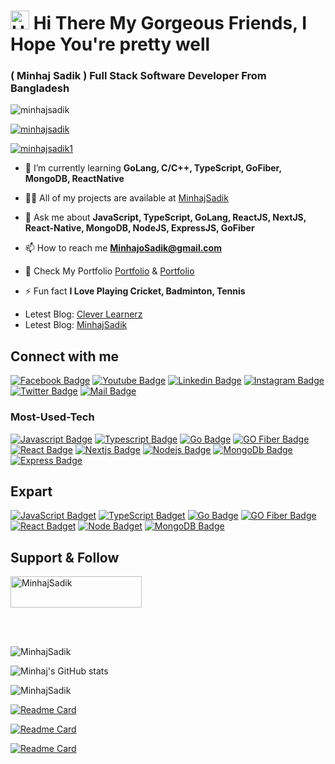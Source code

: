 # <img src="https://user-images.githubusercontent.com/1303154/88677602-1635ba80-d120-11ea-84d8-d263ba5fc3c0.gif" width="30px" height="30px" alt="Hi"> Hi There My Gorgeous Friends, I Hope You're pretty well

<h3 align="left">( Minhaj Sadik ) Full Stack Software Developer From Bangladesh</h3>

<p align="left">
<img src="https://komarev.com/ghpvc/?username=MinhajSadik&label=Profile%20views&color=0e75b6&style=flat" alt="minhajsadik" /> 
</p>

<p align="left"> <a href="https://github.com/ryo-ma/github-profile-trophy"><img src="https://github-profile-trophy.vercel.app/?username=MinhajSadik" alt="minhajsadik" /></a> </p>

<p align="left"> <a href="https://twitter.com/minhajsadik1" target="blank"><img src="https://img.shields.io/twitter/follow/minhajsadik1?logo=twitter&style=for-the-badge" alt="minhajsadik1" /></a> </p>

- 🌱 I’m currently learning **GoLang, C/C++, TypeScript, GoFiber, MongoDB, ReactNative**

- 👨‍💻 All of my projects are available at [MinhajSadik](https://github.com/MinhajSadik)

- 💬 Ask me about **JavaScript, TypeScript, GoLang, ReactJS, NextJS, React-Native, MongoDB, NodeJS, ExpressJS, GoFiber**

- 📫 How to reach me **MinhajoSadik@gmail.com**

- 📄 Check My Portfolio [Portfolio](https://react-portfolio-resume.netlify.app/) & [Portfolio](https://developer-minhaj-portfolio.netlify.app/)

- ⚡ Fun fact **I Love Playing Cricket, Badminton, Tennis**

<!-- BLOG-POST-LIST:START -->

- Letest Blog: [Clever Learnerz](https://cleverlearnerz.blogspot.com)
- Letest Blog: [MinhajSadik](https://medium.com/@MinhajSadik)

<!-- BLOG-POST-LIST:END -->

## Connect with me

[![Facebook Badge](https://img.shields.io/badge/Facebook-1877F2?style=for-the-badge&logo=facebook&logoColor=white)](https://facebook.com/MinhajSadik13) [![Youtube Badge](https://img.shields.io/badge/YouTube-FF0000?style=for-the-badge&logo=youtube&logoColor=white)](https://youtube.com/CleverLearnerz) [![Linkedin Badge](https://img.shields.io/badge/LinkedIn-0077B5?style=for-the-badge&logo=linkedin&logoColor=white)](https://www.linkedin.com/in/MinhajSadik) [![Instagram Badge](https://img.shields.io/badge/Instagram-E4405F?style=for-the-badge&logo=instagram&logoColor=white)](https://instagram.com/minhaj_sadik) [![Twitter Badge](https://img.shields.io/badge/Twitter-1DA1F2?style=for-the-badge&logo=twitter&logoColor=white)](https://twitter.com/MinhajSadik1) [![Mail Badge](https://img.shields.io/badge/Gmail-D14836?style=for-the-badge&logo=gmail&logoColor=white)](MinhajSadik@icloud.com)

### Most-Used-Tech

[![Javascript Badge](https://img.shields.io/badge/-Javascript-F0DB4F?style=for-the-badge&labelColor=black&logo=javascript&logoColor=F0DB4F)](https://lwsbd.link/JavaScript)
[![Typescript Badge](https://img.shields.io/badge/-Typescript-0090f7?style=for-the-badge&labelColor=black&logo=typescript&logoColor)](https://lwsbd.link/TypeScript) [![Go Badge](https://img.shields.io/badge/-GoLang-blue?style=for-the-badge&labelColor=black&logo=GO&logoColor)](https://lwsbd.link/Go) [![GO Fiber Badge](https://img.shields.io/badge/-FIBER-blue?style=for-the-badge&labelColor=black&logo=go&logoColor)](https://lwsbd.link/Go) [![React Badge](https://img.shields.io/badge/-ReactJS-20232A?style=for-the-badge&labelColor=black&logo=React&logoColor)](https://lwsbd.link/React) [![Nextjs Badge](https://img.shields.io/badge/-NextJs-black?style=for-the-badge&labelColor=black&logo=next.js&logoColor)](https://lwsbd.link/Next.js) [![Nodejs Badge](https://img.shields.io/badge/-Nodejs-3C873A?style=for-the-badge&labelColor=black&logo=node.js&logoColor)](https://lwsbd.link/Node.js) [![MongoDb Badge](https://img.shields.io/badge/-MongoDb-7c781d?style=for-the-badge&labelColor=black&logo=mongodb&logoColor)](https://lwsbd.link/MongoDB) [![Express Badge](https://img.shields.io/badge/-ExpressJS-ffffff?style=for-the-badge&labelColor=black&logo=express&logoColor)](https://lwsbd.link/MongoDB)

## Expart

[![JavaScript Badget](https://img.shields.io/badge/JavaScript-323330?style=for-the-badge&logo=javascript&logoColor=F7DF1E)](https://lwsbd.link/thinkjs) [![TypeScript Badget](https://img.shields.io/badge/TypeScript-007ACC?style=for-the-badge&logo=typescript&logoColor=black)](https://lwsbd.link/ts) [![Go Badge](https://img.shields.io/badge/-GoLang-blue?style=for-the-badge&labelColor=black&logo=GO&logoColor)](https://lwsbd.link/go) [![GO Fiber Badge](https://img.shields.io/badge/-FIBER-blue?style=for-the-badge&labelColor=black&logo=go&logoColor)](https://lwsbd.link/go) [![React Badget](https://img.shields.io/badge/ReactJS-20232A?style=for-the-badge&logo=react&logoColor=61DAFB)](https://lwsbd.link/react) [![Node Badget](https://img.shields.io/badge/-NodeJS-339933?style=for-the-badge&logo=node.js&labelColor=black&logoColor=3C873A)](https://lwsbd.link/node) [![MongoDB Badge](https://img.shields.io/badge/-MONGODB-7c781d?style=for-the-badge&labelColor=black&logo=mongodb&logoColor)](https://lwsbd.link/Next.js)

## Support & Follow

<p><a href="https://www.buymeacoffee.com/MinhajSadik"> <img align="center" src="https://cdn.buymeacoffee.com/buttons/v2/default-yellow.png" height="50" width="210" alt="MinhajSadik" /></a></p>

<br>
<br>

![MinhajSadik](https://github-readme-stats.vercel.app/api/top-langs?username=minhajsadik&show_icons=true&theme=radical&show_icons=true&locale=en&layout=compact)

<!-- [![willianrod's wakatime stats](https://github-readme-stats.vercel.app/api/wakatime?username:MinhajSadik&show_icons=true&theme=radical)](https://github.com/MinhajSadik) -->

![Minhaj's GitHub stats](https://github-readme-stats.vercel.app/api?username=MinhajSadik&show_icons=true&theme=radical)

![MinhajSadik](https://github-readme-streak-stats.herokuapp.com/?user=minhajsadik&show_icons=true&theme=radical)

[![Readme Card](https://github-readme-stats.vercel.app/api/pin/?username=MinhajSadik&show_icons=true&theme=radical&repo=Realtime-Pizza-App)](https://github.com/MinhajSadik/Realtime-Pizza-App)

[![Readme Card](https://github-readme-stats.vercel.app/api/pin/?username=MinhajSadik&show_icons=true&theme=radical&repo=React-TypeScript-Shopping-Cart)](https://github.com/MinhajSadik/React-TypeScript-Shopping-Cart)

[![Readme Card](https://github-readme-stats.vercel.app/api/pin/?username=MinhajSadik&show_icons=true&theme=radical&repo=React-Native)](https://github.com/MinhajSadik/React-Native)
